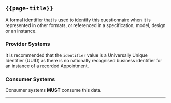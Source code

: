 ## <code>{{page-title}}</code>

A formal identifier that is used to identify this questionnaire when it is represented in other formats, or referenced in a specification, model, design or an instance.

### Provider Systems

It is recommended that the `identifier` value is a Universally Unique Identifier (UUID) as there is no nationally recognised business identifier for an instance of a recorded Appointment.

### Consumer Systems

Consumer systems **MUST** consume this data.

---
